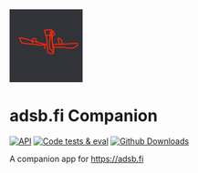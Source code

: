 <img src="https://raw.githubusercontent.com/d4rken/adsbfi-companion/main/app/src/main/ic_launcher-playstore.png" width="128">

# adsb.fi Companion

[![API](https://img.shields.io/badge/API-26%2B-brightgreen.svg?style=flat)](https://android-arsenal.com/api?level=26)
[![Code tests & eval](https://img.shields.io/github/actions/workflow/status/d4rken/adsbfi-companion/code-checks.yml?logo=githubactions&label=Code%20tests
)](https://github.com/d4rken/adsbfi-companion/actions)
[![Github Downloads](https://img.shields.io/github/downloads/d4rken/adsbfi-companion/total.svg?label=GitHub%20Downloads&logo=github)](https://github.com/d4rken/adsbfi-companion/releases/latest)

A companion app for https://adsb.fi
